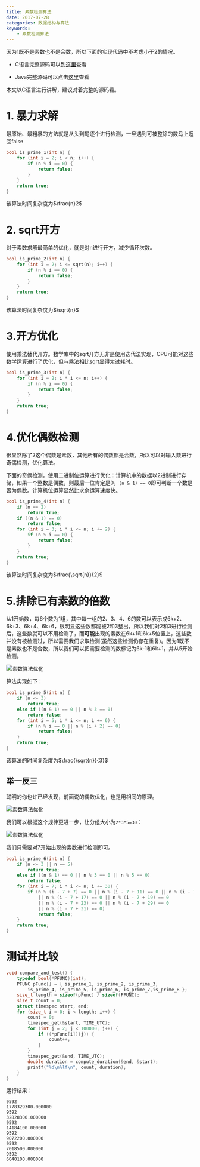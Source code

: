 ```yaml
---
title: 素数检测算法
date: 2017-07-28
categories: 数据结构与算法
keywords:
	- 素数检测算法
---
```



因为1既不是素数也不是合数，所以下面的实现代码中不考虑小于2的情况。

* C语言完整源码可以到[这里](https://github.com/holmofy/algorithm/blob/master/PrimalityTest/PrimalityTest.c)查看

* Java完整源码可以点击[这里](https://github.com/holmofy/algorithm/tree/master/PrimalityTest/java/cn/hff/prime)查看

本文以C语言进行讲解，建议对着完整的源码看。

# 1. 暴力求解

最原始、最粗暴的方法就是从头到尾逐个进行检测，一旦遇到可被整除的数马上返回false

```c
bool is_prime_1(int n) {
	for (int i = 2; i < n; i++) {
		if (n % i == 0) {
			return false;
		}
	}
	return true;
}
```

该算法时间复杂度为$\frac{n}2$

# 2. sqrt开方

对于素数求解最简单的优化，就是对n进行开方，减少循环次数。

```c
bool is_prime_2(int n) {
	for (int i = 2; i <= sqrt(n); i++) {
		if (n % i == 0) {
			return false;
		}
	}
	return true;
}
```

该算法时间复杂度为$\sqrt{n}$

# 3.开方优化

使用乘法替代开方。数学库中的sqrt开方无非是使用迭代法实现，CPU可能对这些数学运算进行了优化，但与乘法相比sqrt显得太过耗时。

```c
bool is_prime_3(int n) {
	for (int i = 2; i * i <= n; i++) {
		if (n % i == 0) {
			return false;
		}
	}
	return true;
}
```

# 4.优化偶数检测

很显然除了2这个偶数是素数，其他所有的偶数都是合数，所以可以对输入数进行奇偶检测，优化算法。

下面的奇偶检测，使用二进制位运算进行优化：计算机中的数据以2进制进行存储，如果一个整数是偶数，则最后一位肯定是0，`(n & 1) == 0`即可判断一个数是否为偶数。计算机位运算显然比求余运算速度快。

```c
bool is_prime_4(int n) {
	if (n == 2)
		return true;
	if ((n & 1) == 0)
		return false;
	for (int i = 3; i * i <= n; i += 2) {
		if (n % i == 0) {
			return false;
		}
	}
	return true;
}
```

该算法时间复杂度为$\frac{\sqrt{n}}{2}$

# 5.排除已有素数的倍数

从1开始数，每6个数为1组，其中每一组的2、3、4、6的数可以表示成6k+2、6k+3、6k+4、6k+6，很明显这些数都能被2和3整出，所以我们对2和3进行检测后，这些数就可以不用检测了，而**可能**出现的素数在6k+1和6k+5位置上，这些数并没有被检测过，所以需要我们求取检测(虽然这些检测仍存在重复)。因为1既不是素数也不是合数，所以我们可以把需要检测的数标记为6k-1和6k+1，并从5开始检测。

![素数算法优化](http://img-blog.csdn.net/20170728212159346?watermark/2/text/aHR0cDovL2Jsb2cuY3Nkbi5uZXQvSG9sbW9meQ==/font/5a6L5L2T/fontsize/400/fill/I0JBQkFCMA==/dissolve/70/gravity/SouthEast)

算法实现如下：

```c
bool is_prime_5(int n) {
	if (n <= 3)
		return true;
	else if ((n & 1) == 0 || n % 3 == 0)
		return false;
	for (int i = 5; i * i <= n; i += 6) {
		if (n % i == 0 || n % (i + 2) == 0)
			return false;
	}
	return true;
}
```

该算法的时间复杂度为$\frac{\sqrt{n}}{3}$

## 举一反三

聪明的你也许已经发现，前面说的偶数优化，也是用相同的原理。

![素数算法优化](http://img-blog.csdn.net/20170728212228229?watermark/2/text/aHR0cDovL2Jsb2cuY3Nkbi5uZXQvSG9sbW9meQ==/font/5a6L5L2T/fontsize/400/fill/I0JBQkFCMA==/dissolve/70/gravity/SouthEast)

我们可以根据这个规律更进一步，让分组大小为`2*3*5=30`：

![素数算法优化](http://img-blog.csdn.net/20170728212250573?watermark/2/text/aHR0cDovL2Jsb2cuY3Nkbi5uZXQvSG9sbW9meQ==/font/5a6L5L2T/fontsize/400/fill/I0JBQkFCMA==/dissolve/70/gravity/SouthEast)

我们只需要对7开始出现的素数进行检测即可。

```c
bool is_prime_6(int n) {
	if (n <= 3 || n == 5)
		return true;
	else if ((n & 1) == 0 || n % 3 == 0 || n % 5 == 0)
		return false;
	for (int i = 7; i * i <= n; i += 30) {
		if (n % (i - 7 + 7) == 0 || n % (i - 7 + 11) == 0 || n % (i - 7 + 13) == 0
			|| n % (i - 7 + 17) == 0 || n % (i - 7 + 19) == 0
			|| n % (i - 7 + 23) == 0 || n % (i - 7 + 29) == 0
			|| n % (i - 7 + 31) == 0)
			return false;
	}
	return true;
}
```

# 测试并比较

```c
void compare_and_test() {
	typedef bool(*PFUNC)(int);
	PFUNC pFunc[] = { is_prime_1, is_prime_2, is_prime_3,
		is_prime_4, is_prime_5, is_prime_6, is_prime_7,is_prime_8 };
	size_t length = sizeof(pFunc) / sizeof(PFUNC);
	size_t count = 0;
	struct timespec start, end;
	for (size_t i = 0; i < length; i++) {
		count = 0;
		timespec_get(&start, TIME_UTC);
		for (int j = 2; j < 100000; j++) {
			if ((*pFunc[i])(j)) {
				count++;
			}
		}
		timespec_get(&end, TIME_UTC);
		double duration = compute_duration(&end, &start);
		printf("%d\n%lf\n", count, duration);
	}
}
```

运行结果：

```shell
9592
1778329300.000000
9592
32828300.000000
9592
14184100.000000
9592
9072200.000000
9592
7018500.000000
9592
6040100.000000
```

